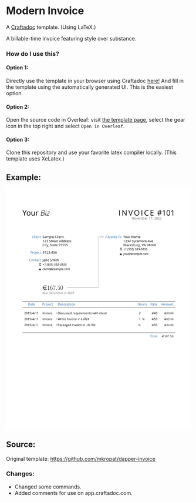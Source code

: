 # Modern Invoice

A [Craftadoc](https://craftadoc.com) template. (Using LaTeX.)

A billable-time invoice featuring style over substance.

### How do I use this?

#### Option 1:

Directly use the template in your browser using Craftadoc [here!](https://app.craftadoc.com/template/overview/63760bbc43effab4aa2feff9) And fill in the template using the automatically generated UI. This is the easiest option.

#### Option 2:

Open the source code in Overleaf: visit [the template page](https://app.craftadoc.com/template/overview/63760bbc43effab4aa2feff9), select the gear icon in the top right and select `Open in Overleaf`.

#### Option 3:

Clone this repository and use your favorite latex compiler locally. (This template uses XeLatex.)

## Example:
![lost_pet_example](./example.png)

## Source:
Original template:
https://github.com/mkropat/dapper-invoice

### Changes:
* Changed some commands.
* Added comments for use on app.craftadoc.com.